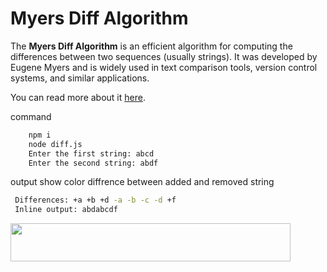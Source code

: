 # Myers Diff Algorithm

The **Myers Diff Algorithm** is an efficient algorithm for computing the differences between two sequences (usually strings).
It was developed by Eugene Myers and is widely used in text comparison tools, version control systems, and similar applications.

You can read more about it [here](https://blog.jcoglan.com/2017/02/12/the-myers-diff-algorithm-part-1/).

command

``` bash
    npm i
    node diff.js 
    Enter the first string: abcd
    Enter the second string: abdf
```

output show color diffrence between added and removed string
   ```bash
    Differences: +a +b +d -a -b -c -d +f
    Inline output: abdabcdf
   ```
<img src="https://github.com/mridul037/myers-diff-algo/blob/main/img.png" width="448" height="61"/>

